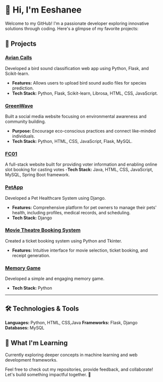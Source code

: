 # 👋 Hi, I'm Eeshanee
Welcome to my GitHub! I'm a passionate developer exploring innovative solutions through coding. Here's a glimpse of my favorite projects:

## 🚀 Projects
### [Avian Calls](#https://github.com/EeshaneeAJ/Avian-Calls)
Developed a bird sound classification web app using Python, Flask, and Scikit-learn.  
- **Features:** Allows users to upload bird sound audio files for species prediction.  
- **Tech Stack:** Python, Flask, Scikit-learn, Librosa, HTML, CSS, JavaScript.

### [GreenWave](#)
Built a social media website focusing on environmental awareness and community building.  
- **Purpose:** Encourage eco-conscious practices and connect like-minded individuals.  
- **Tech Stack:** Python, HTML, CSS, JavaScript, Flask, MySQL.

### [FC01](#)
A full-stack website built for providing voter information and enabling online slot booking for casting votes
-**Tech Stack:** Java, HTML, CSS, JavaScript, MySQL, Spring Boot framework.

### [PetApp](#)
Developed a Pet Healthcare System using Django.  
- **Features:** Comprehensive platform for pet owners to manage their pets' health, including profiles, medical records, and scheduling.
- **Tech Stack:** Django 

### [Movie Theatre Booking System](#)
Created a ticket booking system using Python and Tkinter.  
- **Features:** Intuitive interface for movie selection, ticket booking, and receipt generation.

### [Memory Game](#)
Developed a simple and engaging memory game.  
- **Tech Stack:** Python

---

## 🛠️ Technologies & Tools
**Languages:** Python, HTML, CSS,Java 
**Frameworks:** Flask, Django 
**Databases:** MySQL

## 🌱 What I'm Learning
Currently exploring deeper concepts in machine learning and web development frameworks.

Feel free to check out my repositories, provide feedback, and collaborate! Let's build something impactful together. 🚀

